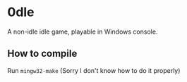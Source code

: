 # 0dle

A non-idle idle game, playable in Windows console.

## How to compile

Run `mingw32-make`
(Sorry I don't know how to do it properly)